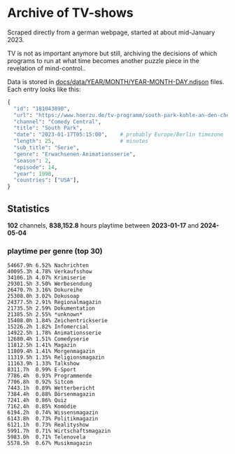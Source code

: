 # Archive of TV-shows

Scraped directly from a german webpage, started at about mid-January 2023.

TV is not as important anymore but still, archiving the decisions of which programs to run at what time
becomes another puzzle piece in the revelation of mind-control.. 

Data is stored in [docs/data/YEAR/MONTH/YEAR-MONTH-DAY.ndjson](docs/data/) files. 
Each entry looks like this:

```python
{
  "id": "181043890", 
  "url": "https://www.hoerzu.de/tv-programm/south-park-kohle-an-den-chefkoch/bid_181043890/", 
  "channel": "Comedy Central", 
  "title": "South Park", 
  "date": "2023-01-17T05:15:00",    # probably Europe/Berlin timezone 
  "length": 25,                     # minutes 
  "sub_title": "Serie", 
  "genre": "Erwachsenen-Animationsserie", 
  "season": 2, 
  "episode": 14, 
  "year": 1998, 
  "countries": ["USA"],
}
```

## Statistics

**102** channels, **838,152.8** hours playtime between **2023-01-17** and **2024-05-04**


### playtime per genre (top 30)

    54667.9h 6.52% Nachrichten
    40095.3h 4.78% Verkaufsshow
    34106.1h 4.07% Krimiserie
    29301.5h 3.50% Werbesendung
    26470.7h 3.16% Dokureihe
    25308.0h 3.02% Dokusoap
    24377.5h 2.91% Regionalmagazin
    21735.5h 2.59% Dokumentation
    21385.5h 2.55% *unknown*
    15408.0h 1.84% Zeichentrickserie
    15226.2h 1.82% Infomercial
    14922.5h 1.78% Animationsserie
    12680.4h 1.51% Comedyserie
    11812.5h 1.41% Magazin
    11809.4h 1.41% Morgenmagazin
    11319.5h 1.35% Religionsmagazin
    11163.9h 1.33% Talkshow
    8311.7h  0.99% E-Sport
    7786.4h  0.93% Programmende
    7706.8h  0.92% Sitcom
    7443.1h  0.89% Wetterbericht
    7384.4h  0.88% Börsenmagazin
    7241.4h  0.86% Quiz
    7162.4h  0.85% Komödie
    6194.2h  0.74% Wissensmagazin
    6143.8h  0.73% Politikmagazin
    6121.1h  0.73% Realityshow
    5991.7h  0.71% Wirtschaftsmagazin
    5983.0h  0.71% Telenovela
    5578.5h  0.67% Musikmagazin
